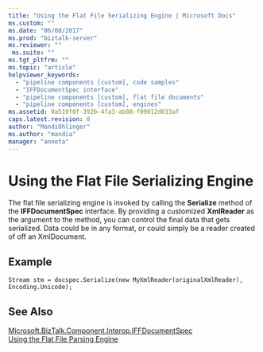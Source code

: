 ```yaml
---
title: "Using the Flat File Serializing Engine | Microsoft Docs"
ms.custom: ""
ms.date: "06/08/2017"
ms.prod: "biztalk-server"
ms.reviewer: ""
 ms.suite: ""
ms.tgt_pltfrm: ""
ms.topic: "article"
helpviewer_keywords: 
  - "pipeline components [custom], code samples"
  - "IFFDocumentSpec interface"
  - "pipeline components [custom], flat file documents"
  - "pipeline components [custom], engines"
ms.assetid: 0a519f0f-392b-4fa3-ab08-f09012d033af
caps.latest.revision: 8
author: "MandiOhlinger"
ms.author: "mandia"
manager: "anneta"
---
```

# Using the Flat File Serializing Engine
The flat file serializing engine is invoked by calling the **Serialize** method of the **IFFDocumentSpec** interface. By providing a customized **XmlReader** as the argument to the method, you can control the final data that gets serialized. Data could be in any format, or could simply be a reader created of off an XmlDocument.  
  
## Example  
  
```  
Stream stm = docspec.Serialize(new MyXmlReader(originalXmlReader), Encoding.Unicode);  
```  
  
## See Also  
 [Microsoft.BizTalk.Component.Interop.IFFDocumentSpec](http://msdn.microsoft.com/library/microsoft.biztalk.component.interop.iffdocumentspec.aspx)   
 [Using the Flat File Parsing Engine](../core/using-the-flat-file-parsing-engine.md)